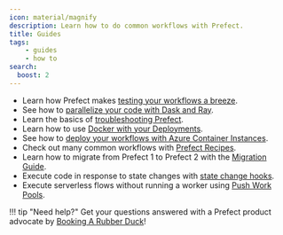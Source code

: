 ```yaml
---
icon: material/magnify
description: Learn how to do common workflows with Prefect.
title: Guides
tags:
    - guides
    - how to
search:
  boost: 2
---
```


- Learn how Prefect makes [testing your workflows a breeze](/guides/testing/).
- See how to [parallelize your code with Dask and Ray](/guides/dask-ray-task-runners/).
- Learn the basics of [troubleshooting Prefect](/guides/troubleshooting/).
- Learn how to use [Docker with your Deployments](/guides/deployment/docker/).
- See how to [deploy your workflows with Azure Container Instances](/guides/deployment/aci/).
- Check out many common workflows with [Prefect Recipes](../recipes/recipes/).
- Learn how to migrate from Prefect 1 to Prefect 2 with the [Migration Guide](/guides/migration-guide/).
- Execute code in response to state changes with [state change hooks](/guides/state-change-hooks/).
- Execute serverless flows without running a worker using [Push Work Pools](/guides/cloud-run-push-work-pools/).

!!! tip "Need help?"
    Get your questions answered with a Prefect product advocate by [Booking A Rubber Duck](https://calendly.com/prefect-experts/prefect-product-advocates)!
